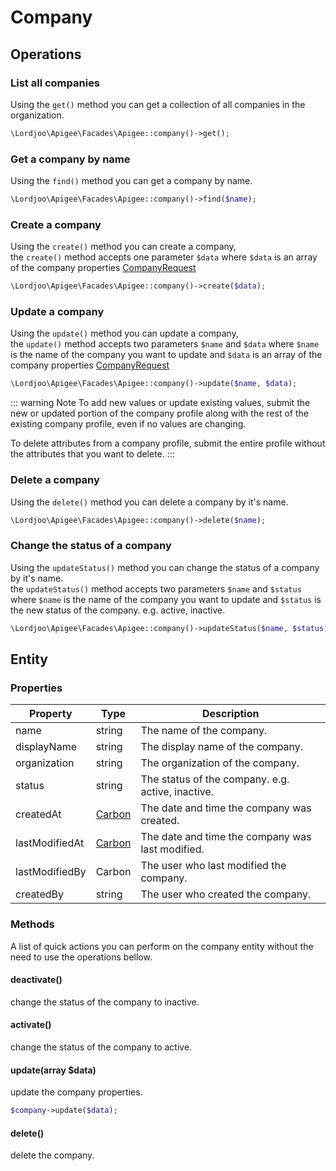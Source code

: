 # Company

## Operations

### List all companies
Using the `get()` method you can get a collection of all companies in the organization.

```php
\Lordjoo\Apigee\Facades\Apigee::company()->get();
```

### Get a company by name
Using the `find()` method you can get a company by name.

```php
\Lordjoo\Apigee\Facades\Apigee::company()->find($name);
```

### Create a company
Using the `create()` method you can create a company,   
the `create()` method accepts one parameter `$data`
where `$data` is an array of the company properties [CompanyRequest](https://apidocs.apigee.com/docs/companies/1/types/CompanyRequest)

```php
\Lordjoo\Apigee\Facades\Apigee::company()->create($data);
```

### Update a company
Using the `update()` method you can update a company,   
the `update()` method accepts two parameters `$name` and `$data`
where `$name` is the name of the company you want to update
and `$data` is an array of the company properties [CompanyRequest](https://apidocs.apigee.com/docs/companies/1/types/CompanyRequest)

```php
\Lordjoo\Apigee\Facades\Apigee::company()->update($name, $data);
```

::: warning Note
To add new values or update existing values, submit the new or updated portion of the company profile along with the rest of the existing company profile, even if no values are changing.

To delete attributes from a company profile, submit the entire profile without the attributes that you want to delete.
:::

### Delete a company
Using the `delete()` method you can delete a company by it's name.

```php
\Lordjoo\Apigee\Facades\Apigee::company()->delete($name);
```

### Change the status of a company
Using the `updateStatus()` method you can change the status of a company by it's name.     
the `updateStatus()` method accepts two parameters `$name` and `$status`
where `$name` is the name of the company you want to update
and `$status` is the new status of the company. e.g. active, inactive.

```php
\Lordjoo\Apigee\Facades\Apigee::company()->updateStatus($name, $status);
```


## Entity

### Properties

| Property | Type       | Description |
| -------- |------------| ----------- |
| name | string     | The name of the company. |
| displayName | string     | The display name of the company. |
| organization | string     | The organization of the company. |
| status | string     | The status of the company. e.g. active, inactive. |
| createdAt | [Carbon](https://carbon.nesbot.com/docs/) | The date and time the company was created. |
| lastModifiedAt | [Carbon](https://carbon.nesbot.com/docs/)     | The date and time the company was last modified. |
| lastModifiedBy | Carbon     | The user who last modified the company. |
| createdBy | string     | The user who created the company. |

### Methods
A list of quick actions you can perform on the company entity without the need to use the operations bellow. 

#### deactivate()
change the status of the company to inactive.

#### activate()
change the status of the company to active.

#### update(array $data)
update the company properties.
```php
$company->update($data);
```

#### delete()
delete the company.

